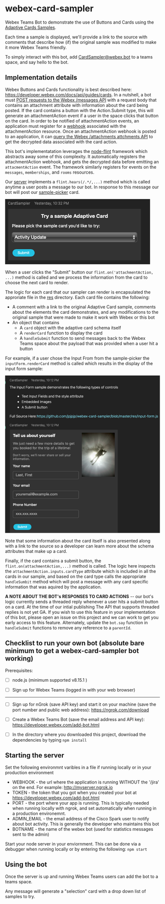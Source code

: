 # webex-card-sampler
Webex Teams Bot to demonstrate the use of Buttons and Cards using the [Adaptive Cards Samples](https://adaptivecards.io/samples/).

Each time a sample is displayed, we'll provide a link to the source with comments that describe how (if) the original sample was modified to make it more Webex Teams friendly.

To simply interact with this bot, add CardSampler@webex.bot to a teams space, and say hello to the bot.

## Implementation details

Webex Buttons and Cards functionality is best described here: https://developer.webex.com/docs/api/guides/cards.  In a nutshell, a bot must [POST requests to the Webex /messages API](https://developer.webex.com/docs/api/v1/messages/create-a-message) with a request body that contains an attachment attribute with information about the card being posted.   If the card contains a button with the Action.Submit type, this will generate an attachmentAction event if a user in the space clicks that button on the card.  In order to be notified of attachmentAction events, an application must register for a [webhook](https://developer.webex.com/docs/api/guides/webhooks) associated with the attachmentAction resource.   Once an attachmentAction webhook is posted to an application, it can [query the Webex /attachments attchments API](https://developer.webex.com/docs/api/v1/attachment-actions/get-attachment-action-details) to get the decrypted data associated with the card action.

This bot's implementatation leverages the [node-flint](https://github.com/flint-bot/flint) framework which abstracts away some of this complexity.  It automatically registers the attachmentAction webhook, and gets the decrypted data before emitting an `attacmentAction` event. The framework similarly registers for events on the `messages`, `memberships`, and `rooms` resources.

Our [server](./server.js) implements a `flint.hears(/.*/,...)` method which is called anytime a user posts a message to our bot. In response to this message our bot will post our [sample-picker](sample-picker.js) card. 

![Sample Picker](./images/Sample-Picker.png)

When a user clicks the "Submit" button our `flint.on('attachmentAction, ...)` method is called and we process the information from the card to choose the next card to render.

The logic for each card that our sampler can render is encapsulated the approriate file in the [res](./res) directory.   Each card file contains the following:
* A comment with a link to the original Adaptive Card sample, comments about the elements the card demonstrates, and any modifications to the original sample that were made to make it work with Webex or this bot
* An object that contains
  * A `card` object with the adaptive card schema itself
  * A `renderCard` function to display the card
  * A `handleSubmit` function to send messages back to the Webex Teams space about the payload that was provided when a user hit a button

For example, if a user chose the Input From from the sample-picker the `inputForm.renderCard` method is called which results in the display of the input form sample:

![Input Form Screenshot](images/Input-Form.png)

Note that some information about the card itself is also presented along with a link to the source so a developer can learn more about the schema attributes that make up a card.

Finally, if the card contains a submit button, the `flint.on(attachmentAction,...)` method is called.   The logic here inspects the `attachmentAction.inputs.cardType` attribute which is included in all the cards in our sample, and based on the card type calls the appropriate `handleSumbit` method which will post a message with any card specific information that was aquired by the application.

**A NOTE ABOUT THE BOT's RESPONSES TO CARD ACTIONS** -- our bot's logic currently sends a threaded reply whenever a user hits a submit button on a card.  At the time of our intial publishing The API that supports threaded replies is not yet GA.  If you wish to use this feature in your implementation of this bot, please open an issue on this project and we can work to get you early access to this feature.   Alternately, update the `bot.say` function in `handleSubmit` functions to remove any reference to a `parentId`.

## Checklist to run your own bot (absolute bare minimum to get a webex-card-sampler bot working)

Prerequisites:

- [ ] node.js (minimum supported v8.15.1 )

- [ ] Sign up for Webex Teams (logged in with your web browser)

----

- [ ] Sign up for nGrok (save API key) and start it on your machine (save the port number and public web address): https://ngrok.com/download

- [ ] Create a Webex Teams Bot (save the email address and API key): https://developer.webex.com/add-bot.html

- [ ] In the directory where you downloaded this project, download the dependencies by typing `npm install` 

## Starting the server

Set the following environmnt varibles in a file if running locally or in your production environment
* WEBHOOK - the url where the application is running WITHOUT the '/jira' on the end.  For example: http://myserver.ngrok.io
* TOKEN - the token that you got when you created your bot at https://developer.webex.com/add-bot.html
* PORT - the port where your app is running.  This is typically needed when running locally with ngrok, and set automatically when running in a production environemnt.
* ADMIN_EMAIL - the email address of the Cisco Spark user to notify about bot activity.  This is generally the developer who maintains this bot
* BOTNAME - the name of the webex bot (used for statistics messages sent to the admin)

Start your node server in your enviornment.  This can be done via a debugger when running locally or by entering the following:
    ```npm start```

## Using the bot

Once the server is up and running Webex Teams users can add the bot to a teams space.

Any message will generate a "selection" card with a drop down list of samples to try.   

